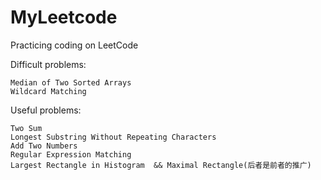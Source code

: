 MyLeetcode
==========

Practicing coding on LeetCode




Difficult problems:

	Median of Two Sorted Arrays
	Wildcard Matching

Useful problems:
	
	Two Sum
	Longest Substring Without Repeating Characters
	Add Two Numbers
	Regular Expression Matching
	Largest Rectangle in Histogram  && Maximal Rectangle(后者是前者的推广)
